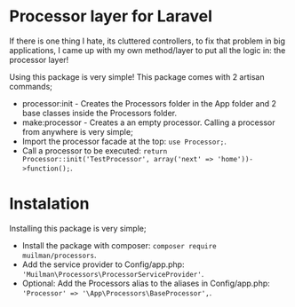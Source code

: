 # Processor layer for Laravel
If there is one thing I hate, its cluttered controllers, to fix that problem in big applications, I came up with my own method/layer to put all the logic in: the processor layer!

Using this package is very simple!
This package comes with 2 artisan commands;
- processor:init - Creates the Processors folder in the App folder and 2 base classes inside the Processors folder.
- make:processor - Creates a an empty processor.
Calling a processor from anywhere is very simple;
- Import the processor facade at the top: `use Processor;`.
- Call a processor to be executed: `return Processor::init('TestProcessor', array('next' => 'home'))->function();`.

# Instalation
Installing this package is very simple;
- Install the package with composer: `composer require muilman/processors`.
- Add the service provider to Config/app.php: `'Muilman\Processors\ProcessorServiceProvider'`.
- Optional: Add the Processors alias to the aliases in Config/app.php: `'Processor' => '\App\Processors\BaseProcessor',`.